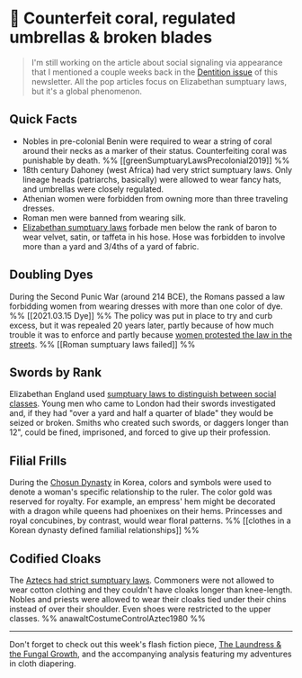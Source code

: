 # 📗 Counterfeit coral, regulated umbrellas & broken blades

> I'm still working on the article about social signaling via appearance that I mentioned a couple weeks back in the [Dentition issue](https://newsletter.eleanorkonik.com/dentition/) of this newsletter. All the pop articles focus on Elizabethan sumptuary laws, but it's a global phenomenon.  

## Quick Facts
 
- Nobles in pre-colonial Benin were required to wear a string of coral around their necks as a marker of their status. Counterfeiting coral was punishable by death. %% [[greenSumptuaryLawsPrecolonial2019]] %%
- 18th century Dahoney (west Africa) had very strict sumptuary laws. Only lineage heads (patriarchs, basically) were allowed to wear fancy hats, and umbrellas were closely regulated. 
- Athenian women were forbidden from owning more than three traveling dresses.
- Roman men were banned from wearing silk. 
- [Elizabethan sumptuary laws](http://elizabethan.org/sumptuary/) forbade men below the rank of baron to wear velvet, satin, or taffeta in his hose. Hose was forbidden to involve more than a yard and 3/4ths of a yard of fabric. 

## Doubling Dyes

During the Second Punic War (around 214 BCE), the Romans passed a law forbidding women from wearing dresses with more than one color of dye. %% [[2021.03.15 Dye]] %% The policy was put in place to try and curb excess, but it was repealed 20 years later, partly because of how much trouble it was to enforce and partly because [women protested the law in the streets](https://www.historytoday.com/history-matters/womens-march-rome). %% [[Roman sumptuary laws failed]] %%

## Swords by Rank

Elizabethan England used [sumptuary laws to distinguish between social classes](http://elizabethan.org/sumptuary/ruffs-hose-swords.html). Young men who came to London had their swords investigated and, if they had "over a yard and half a quarter of blade" they would be seized or broken. Smiths who created such swords, or daggers longer than 12", could be fined, imprisoned, and forced to give up their profession. 

## Filial Frills

During the [Chosun Dynasty](http://www.lifeinkorea.com/culture/clothes/clothes.cfm?xURL=official) in Korea, colors and symbols were used to denote a woman's specific relationship to the ruler. The color gold was reserved for royalty. For example, an empress' hem might be decorated with a dragon while queens had phoenixes on their hems. Princesses and royal concubines, by contrast, would wear floral patterns. %% [[clothes in a Korean dynasty defined familial relationships]] %%

## Codified Cloaks

The [Aztecs had strict sumptuary laws](http://www.jstor.org/stable/41726816). Commoners were not allowed to wear cotton clothing and they couldn't have cloaks longer than knee-length. Nobles and priests were allowed to wear their cloaks tied under their chins instead of over their shoulder. Even shoes were restricted to the upper classes. %% anawaltCostumeControlAztec1980 %%

- - -  

<div class=infobox>Don't forget to check out this week's flash fiction piece, <a href="https://newsletter.eleanorkonik.com/the-laundress/">The Laundress & the Fungal Growth</a>, and the accompanying analysis featuring my adventures in cloth diapering.</div>